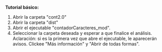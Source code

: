 **Tutorial básico:**
  1. Abrir la carpeta "cont2.0"
  2. Abrir la carpeta "dist"
  3. Abrir el ejecutable "contadorCaracteres_mod".
  4. Seleccionar la carpeta deseada y esperar a que finalice el análisis.
Aclaración: si es la primera vez que abre el ejecutable, le aparecerán avisos. Clickee "Más información" y "Abrir de todas formas".
